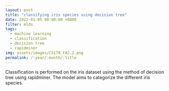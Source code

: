 ```yaml
---
layout: post
title: "classifying iris species using decision tree"
date: 2022-01-05 00:00:00 +0800
filter: mlds
tags:
  - machine learning
  - classification
  - decision tree
  - rapidminer
img: assets/images/CS170_FA2.2.png
permalink: /:year/:month/:title
---
```

Classification is performed on the iris dataset using the method of decision tree using rapidminer. The model aims to categorize the different iris species.